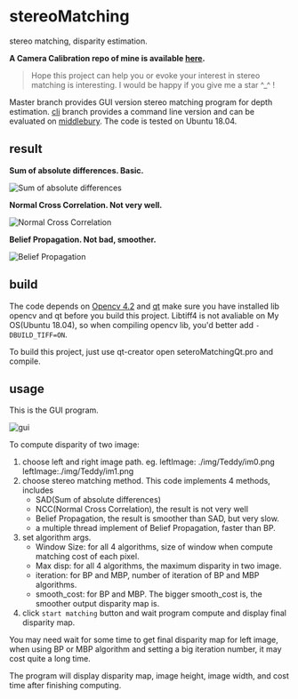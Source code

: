 # stereoMatching
stereo matching, disparity estimation. 

**A Camera Calibration repo of mine is available [here](https://github.com/zhaone/ProjectStereo).**

> Hope this project can help you or evoke your interest in stereo matching is interesting. I would be happy if you give me a star ^_^ !

Master branch provides GUI version stereo matching program for depth estimation. [cli](https://github.com/zhaone/stereoMatching/tree/cli) branch provides a command line version and can be evaluated on [middlebury](http://vision.middlebury.edu/stereo/eval3/). The code is tested on Ubuntu 18.04.

## result
**Sum of absolute differences. Basic.**

![Sum of absolute differences](./img/sad.png)

**Normal Cross Correlation. Not very well.**

![Normal Cross Correlation](./img/ncc.png)

**Belief Propagation. Not bad, smoother.**

![Belief Propagation](./img/mbp.png)

## build
The code depends on [Opencv 4.2](https://opencv.org/releases/) and [qt](https://www.qt.io/) make sure you have installed lib opencv and qt before you build this project. Libtiff4 is not avaliable on My OS(Ubuntu 18.04), so when compiling opencv lib, you'd better add `-DBUILD_TIFF=ON`. 

To build this project, just use qt-creator open seteroMatchingQt.pro and compile.

## usage
This is the GUI program. 

![gui](./img/gui.png)

To compute disparity of two image:
1. choose left and right image path. eg. leftImage: ./img/Teddy/im0.png leftImage:./img/Teddy/im1.png
2. choose stereo matching method. This code implements 4 methods, includes
   - SAD(Sum of absolute differences)
   - NCC(Normal Cross Correlation), the result is not very well
   - Belief Propagation, the result is smoother than SAD, but very slow.
   - a multiple thread implement of Belief Propagation, faster than BP.
3. set algorithm args.
   -  Window Size: for all 4 algorithms, size of window when compute matching cost of each pixel.
   -  Max disp: for all 4 algorithms, the maximum disparity in two image.
   -  iteration: for BP and MBP, number of iteration of BP and MBP algorithms.
   -  smooth_cost: for BP and MBP. The bigger smooth_cost is, the smoother output disparity map is.
4. click `start matching` button and wait program compute and display final disparity map.

You may need wait for some time to get final disparity map for left image, when using BP or MBP algorithm and setting a big iteration number, it may cost quite a long time. 

The program will display disparity map, image height, image width, and cost time after finishing computing.
